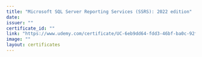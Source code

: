 ```yaml
---
title: "Microsoft SQL Server Reporting Services (SSRS): 2022 edition"
date: 
issuer: ""
certificate_id: ""
link: "https://www.udemy.com/certificate/UC-6eb9dd64-fdd3-46bf-ba0c-92f65ae4d5fd/"
image: ""
layout: certificates
---
```

